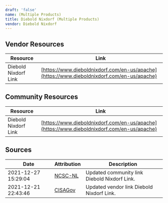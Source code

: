 ```yaml
---
draft: 'false'
name: (Multiple Products)
title: Diebold Nixdorf (Multiple Products)
vendor: Diebold Nixdorf
---
```


## Vendor Resources
| Resource | Link |
| --- | --- |
| Diebold Nixdorf Link | [https://www.dieboldnixdorf.com/en-us/apache](https://www.dieboldnixdorf.com/en-us/apache) |

## Community Resources
| Resource | Link |
| --- | --- |
| Diebold Nixdorf Link | [https://www.dieboldnixdorf.com/en-us/apache](https://www.dieboldnixdorf.com/en-us/apache) |


## Sources
| Date | Attribution | Description |
| --- | --- | --- |
| 2021-12-27 15:29:04 | [NCSC-NL](https://github.com/NCSC-NL/log4shell/blob/main/software/README.md) | Updated community link Diebold Nixdorf Link.  |
| 2021-12-21 22:43:46 | [CISAGov](https://raw.githubusercontent.com/cisagov/log4j-affected-db/develop/README.md) | Updated vendor link Diebold Nixdorf Link.  |
